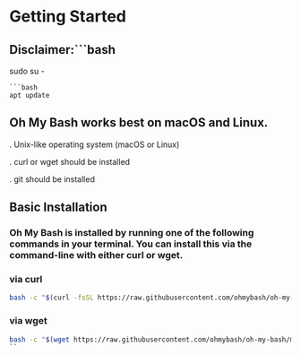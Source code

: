 # Getting Started
## Disclaimer:```bash
sudo su -
```
```bash
apt update
```
## Oh My Bash works best on macOS and Linux.

   . Unix-like operating system (macOS or Linux)
   
   . curl or wget should be installed
   
   . git should be installed

## Basic Installation
### Oh My Bash is installed by running one of the following commands in your terminal. You can install this via the command-line with either curl or wget.

### via curl
```bash
bash -c "$(curl -fsSL https://raw.githubusercontent.com/ohmybash/oh-my-bash/master/tools/install.sh)"
```
### via wget
```bash
bash -c "$(wget https://raw.githubusercontent.com/ohmybash/oh-my-bash/master/tools/install.sh -O -)"
``
